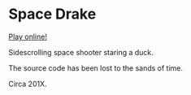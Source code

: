 # Space Drake

[Play online!](http://jeremyneiman.com/projects/shmup/)

Sidescrolling space shooter staring a duck.

The source code has been lost to the sands of time.

Circa 201X.
